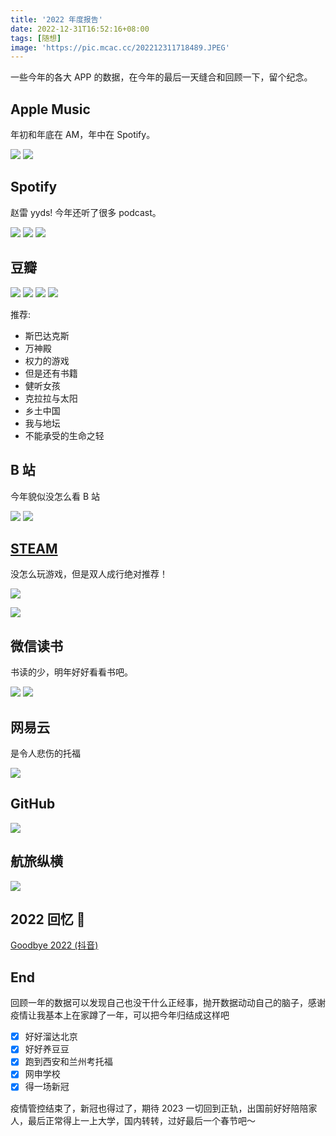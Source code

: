 ```yaml
---
title: '2022 年度报告'
date: 2022-12-31T16:52:16+08:00
tags: [随想]
image: 'https://pic.mcac.cc/202212311718489.JPEG'
---
```


一些今年的各大 APP 的数据，在今年的最后一天缝合和回顾一下，留个纪念。

## Apple Music

年初和年底在 AM，年中在 Spotify。

![](https://pic.mcac.cc/202212311718489.JPEG)
![](https://pic.mcac.cc/202212311718490.JPEG)

## Spotify

赵雷 yyds! 今年还听了很多 podcast。

![](https://pic.mcac.cc/202212311725728.JPEG)
![](https://pic.mcac.cc/202212311725727.JPEG)
![](https://pic.mcac.cc/202212311725726.JPG)

## 豆瓣

![](https://pic.mcac.cc/202212311734187.jpg)
![](https://pic.mcac.cc/202212311734188.JPG)
![](https://pic.mcac.cc/202212311734189.JPG)
![](https://pic.mcac.cc/202212311804751.JPEG)

推荐:

- 斯巴达克斯
- 万神殿
- 权力的游戏
- 但是还有书籍
- 健听女孩
- 克拉拉与太阳
- 乡土中国
- 我与地坛
- 不能承受的生命之轻

## B 站

今年貌似没怎么看 B 站

![](https://pic.mcac.cc/202212311758957.JPEG)
![](https://pic.mcac.cc/202212311758956.jpg)

## [STEAM](https://s.team/y22/chfvccnr?l=schinese)

没怎么玩游戏，但是双人成行绝对推荐！

![](https://pic.mcac.cc/202212311652817.png)

![](https://pic.mcac.cc/202212311657781.png)

## 微信读书

书读的少，明年好好看看书吧。

![](https://pic.mcac.cc/202212311808519.JPEG)
![](https://pic.mcac.cc/202212311808518.JPEG)

## 网易云

是令人悲伤的托福

![](https://pic.mcac.cc/202212311804539.jpg)

## GitHub

![](https://pic.mcac.cc/202212311822178.png)

## 航旅纵横

![](https://pic.mcac.cc/202301011716285.jpg)

## 2022 回忆 🧩

[Goodbye 2022 (抖音)](https://www.douyin.com/video/7183322891478453542)

## End

回顾一年的数据可以发现自己也没干什么正经事，抛开数据动动自己的脑子，感谢疫情让我基本上在家蹲了一年，可以把今年归结成这样吧

- [x] 好好溜达北京
- [x] 好好养豆豆
- [x] 跑到西安和兰州考托福
- [x] 网申学校
- [x] 得一场新冠

疫情管控结束了，新冠也得过了，期待 2023 一切回到正轨，出国前好好陪陪家人，最后正常得上一上大学，国内转转，过好最后一个春节吧～
